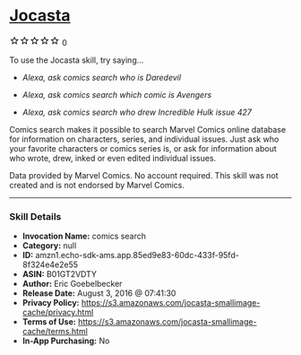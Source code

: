 # [Jocasta](http://alexa.amazon.com/#skills/amzn1.echo-sdk-ams.app.85ed9e83-60dc-433f-95fd-8f324e4e2e55)
![0 stars](../../images/ic_star_border_black_18dp_1x.png)![0 stars](../../images/ic_star_border_black_18dp_1x.png)![0 stars](../../images/ic_star_border_black_18dp_1x.png)![0 stars](../../images/ic_star_border_black_18dp_1x.png)![0 stars](../../images/ic_star_border_black_18dp_1x.png) 0

To use the Jocasta skill, try saying...

* *Alexa, ask comics search who is Daredevil*

* *Alexa, ask comics search which comic is Avengers*

* *Alexa, ask comics search who drew Incredible Hulk issue 427*

Comics search makes it possible to search Marvel Comics online database for information on characters, series, and individual issues. Just ask who your favorite characters or comics series is, or ask for information about who wrote, drew, inked or even edited individual issues. 

Data provided by Marvel Comics. No account required. This skill was not created and is not endorsed by Marvel Comics.

***

### Skill Details

* **Invocation Name:** comics search
* **Category:** null
* **ID:** amzn1.echo-sdk-ams.app.85ed9e83-60dc-433f-95fd-8f324e4e2e55
* **ASIN:** B01GT2VDTY
* **Author:** Eric Goebelbecker
* **Release Date:** August 3, 2016 @ 07:41:30
* **Privacy Policy:** https://s3.amazonaws.com/jocasta-smallimage-cache/privacy.html
* **Terms of Use:** https://s3.amazonaws.com/jocasta-smallimage-cache/terms.html
* **In-App Purchasing:** No
